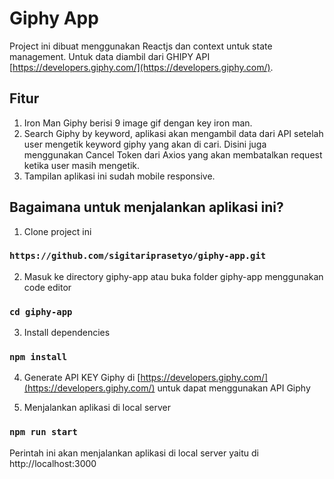 # Giphy App

Project ini dibuat menggunakan Reactjs dan context untuk state management.
Untuk data diambil dari GHIPY API [https://developers.giphy.com/](https://developers.giphy.com/).

## Fitur

1. Iron Man Giphy berisi 9 image gif dengan key iron man.
2. Search Giphy by keyword, aplikasi akan mengambil data dari API setelah user mengetik keyword giphy yang akan di cari. Disini juga menggunakan Cancel Token dari Axios yang akan membatalkan request ketika user masih mengetik.
3. Tampilan aplikasi ini sudah mobile responsive.

## Bagaimana untuk menjalankan aplikasi ini?

1. Clone project ini
### `https://github.com/sigitariprasetyo/giphy-app.git`

2. Masuk ke directory giphy-app atau buka folder giphy-app menggunakan code editor
### `cd giphy-app`

3. Install dependencies
### `npm install`

4. Generate API KEY Giphy di [https://developers.giphy.com/](https://developers.giphy.com/) untuk dapat menggunakan API Giphy

5. Menjalankan aplikasi di local server
### `npm run start`
Perintah ini akan menjalankan aplikasi di local server yaitu di http://localhost:3000


